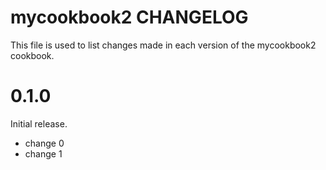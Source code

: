 # mycookbook2 CHANGELOG

This file is used to list changes made in each version of the mycookbook2 cookbook.

# 0.1.0

Initial release.

- change 0
- change 1

